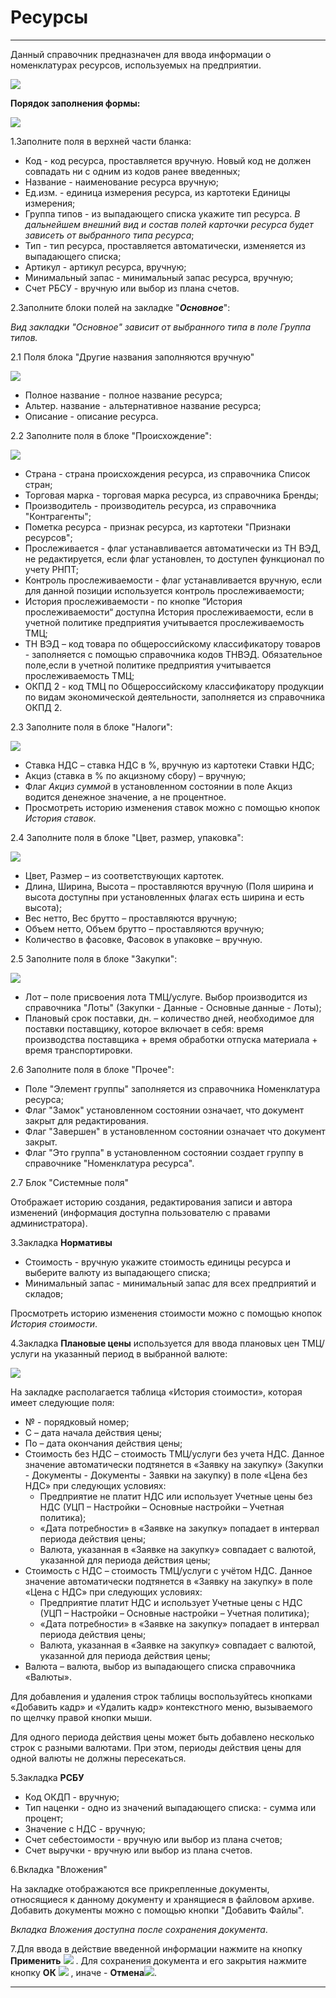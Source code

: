 ﻿# Ресурсы
_ _ _ _  _

Данный справочник предназначен для ввода информации о номенклатурах ресурсов, используемых на предприятии.

![](topic:Biz.НСИ.AddFiles.Screenshot_2593.jpg)


**Порядок заполнения формы:**

![](topic:Biz.НСИ.AddFiles.Screenshot_2594.jpg)

1.Заполните поля в верхней части бланка:

* Код - код ресурса, проставляется вручную. Новый код не должен совпадать ни с одним из кодов ранее введенных;
* Название - наименование ресурса вручную;
* Ед.изм. - единица измерения ресурса, из картотеки Единицы измерения;
* Группа типов - из выпадающего списка укажите тип ресурса. *В дальнейшем внешний вид и состав полей карточки ресурса будет зависеть от выбранного типа ресурса*;
* Тип - тип ресурса, проставляется автоматически, изменяется из выпадающего списка;
* Артикул - артикул ресурса, вручную;
* Минимальный запас - минимальный запас ресурса, вручную;
* Счет РБСУ - вручную или выбор из плана счетов.

2.Заполните блоки полей на закладке "***Основное***":

*Вид закладки "Основное" зависит от выбранного типа в поле Группа типов.*

2.1 Поля блока "Другие названия заполняются вручную"

![](topic:Biz.НСИ.AddFiles.Screenshot_2596.jpg)

* Полное название - полное название ресурса;
* Альтер. название - альтернативное название ресурса;
* Описание - описание ресурса.


2.2 Заполните поля в блоке "Происхождение":

![](topic:Biz.НСИ.AddFiles.Screenshot_2597.jpg)

* Страна - страна происхождения ресурса, из справочника Список стран;
* Торговая марка - торговая марка ресурса, из справочника Бренды;
* Производитель - производитель ресурса, из справочника "Контрагенты";
* Пометка ресурса - признак ресурса, из картотеки "Признаки ресурсов";
* Прослеживается - флаг устанавливается автоматически из ТН ВЭД, не редактируется, если флаг установлен, то доступен функционал по учету РНПТ;
* Контроль прослеживаемости - флаг устанавливается вручную, если для данной позиции  используется контроль прослеживаемости;
* История прослеживаемости - по кнопке “История прослеживаемости“ доступна История прослеживаемости, если в учетной политике предприятия учитывается прослеживаемость ТМЦ;
* ТН ВЭД – код товара по общероссийскому классификатору товаров - заполняется с помощью справочника кодов ТНВЭД. Обязательное поле,если в учетной политике предприятия учитывается прослеживаемость ТМЦ;
* ОКПД 2 - код ТМЦ по Общероссийскому классификатору продукции по видам экономической деятельности, заполняется из справочника ОКПД 2.

2.3 Заполните поля в блоке "Налоги":

![](topic:Biz.НСИ.AddFiles.Screenshot_2598.jpg)

* Ставка НДС – ставка НДС в %, вручную из картотеки Ставки НДС;
* Акциз (ставка в % по акцизному сбору) – вручную;
* Флаг *Акциз суммой* в установленном состоянии в поле Акциз водится денежное значение, а не процентное.
* Просмотреть историю изменения ставок можно с помощью кнопок *История ставок*.


2.4 Заполните поля в блоке "Цвет, размер, упаковка":

![](topic:Biz.НСИ.AddFiles.Screenshot_2192.jpg)


* Цвет, Размер – из соответствующих картотек.
* Длина, Ширина, Высота – проставляются вручную (Поля ширина и высота доступны при установленных флагах есть ширина и есть высота);
* Вес нетто, Вес брутто – проставляются вручную;
* Объем нетто, Объем брутто – проставляются вручную;
* Количество в фасовке, Фасовок в упаковке – вручную.

2.5 Заполните поля в блоке "Закупки":

![](topic:.Закупки.AddFiles.Screenshot_Morozova_51.jpg)

* Лот – поле присвоения лота ТМЦ/услуге. Выбор производится из справочника "Лоты" (Закупки - Данные - Основные данные - Лоты);
* Плановый срок поставки, дн. – количество дней, необходимое для поставки поставщику, которое включает в себя: время производства поставщика + время обработки отпуска материала + время транспортировки.


2.6 Заполните поля в блоке "Прочее":

* Поле "Элемент группы" заполняется из справочника Номенклатура ресурса;
* Флаг "Замок" установленном состоянии означает, что документ закрыт для редактирования.
* Флаг "Завершен" в установленном состоянии означает что документ закрыт.
* Флаг "Это группа" в установленном состоянии создает группу в справочнике "Номенклатура ресурса".


2.7 Блок "Системные поля"

Отображает историю создания, редактирования записи и автора изменений (информация доступна пользователю с правами администратора).

3.Закладка **Нормативы**

- Стоимость - вручную укажите стоимость единицы ресурса и выберите валюту из выпадающего списка;
- Минимальный запас - минимальный запас для всех предприятий и складов;

Просмотреть историю изменения стоимости можно с помощью кнопок *История стоимости*.

4.Закладка **Плановые цены** используется для ввода плановых цен ТМЦ/услуги на указанный период в выбранной валюте:

![](topic:.Закупки.AddFiles.Screenshot_Morozova_52.jpg)

На закладке располагается таблица «История стоимости», которая имеет следующие поля:
* № - порядковый номер;
* С – дата начала действия цены;
* По – дата окончания действия цены;
* Стоимость без НДС – стоимость ТМЦ/услуги без учета НДС. Данное значение автоматически подтянется в «Заявку на закупку» (Закупки - Документы - Документы - Заявки на закупку) в поле «Цена без НДС» при следующих условиях:
    - Предприятие не платит НДС или использует Учетные цены без НДС (УЦП – Настройки – Основные настройки – Учетная политика);
    - «Дата потребности» в «Заявке на закупку» попадает в интервал периода действия цены;
    - Валюта, указанная в «Заявке на закупку» совпадает с валютой, указанной для периода действия цены;
* Стоимость с НДС – стоимость ТМЦ/услуги с учётом НДС. Данное значение автоматически подтянется в «Заявку на закупку» в поле «Цена с НДС» при следующих условиях:
    - Предприятие платит НДС и использует Учетные цены с НДС (УЦП – Настройки – Основные настройки – Учетная политика);
    - «Дата потребности» в «Заявке на закупку» попадает в интервал периода действия цены;
    - Валюта, указанная в «Заявке на закупку» совпадает с валютой, указанной для периода действия цены;
* Валюта – валюта, выбор из выпадающего списка справочника «Валюты».

Для добавления и удаления строк таблицы воспользуйтесь кнопками «Добавить кадр» и «Удалить кадр» контекстного меню, вызываемого по щелчку правой кнопки мыши.

Для одного периода действия цены может быть добавлено несколько строк с разными валютами.
При этом, периоды действия цены для одной валюты не должны пересекаться.


5.Закладка **РСБУ**

- Код ОКДП - вручную;
- Тип  наценки - одно из значений выпадающего списка: - сумма или процент;
- Значение с НДС - вручную;
- Счет себестоимости - вручную или выбор из плана счетов;
- Счет выручки - вручную или выбор из плана счетов.

6.Вкладка "Вложения"

На закладке отображаются все прикрепленные документы, относящиеся к данному документу и хранящиеся в файловом архиве. Добавить документы можно с помощью кнопки "Добавить Файлы".

*Вкладка Вложения доступна после сохранения документа*.

7.Для ввода в действие введенной информации нажмите на кнопку **Применить** ![](topic:Biz.НСИ.AddFiles.Btn_OK.png) .
Для сохранения документа и его закрытия нажмите кнопку **ОК**
 ![](topic:Biz.НСИ.AddFiles.Btn_Post.png) , иначе  -  **Отмена**![](topic:Biz.НСИ.AddFiles.BtnCloseCancel.png).

---------


